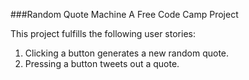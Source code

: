 ###Random Quote Machine
A Free Code Camp Project

This project fulfills the following user stories:

1. Clicking a button generates a new random quote.
2. Pressing a button tweets out a quote.
